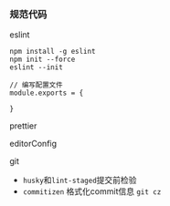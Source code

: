 ### 规范代码

eslint

```
npm install -g eslint
npm init --force
eslint --init

// 编写配置文件
module.exports = {

}
```



prettier

editorConfig

git

+ `husky`和`lint-staged`提交前检验
+ `commitizen` 格式化commit信息 `git cz`